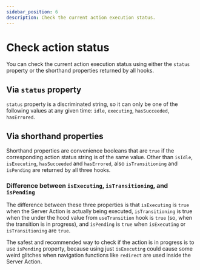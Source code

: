 ```yaml
---
sidebar_position: 6
description: Check the current action execution status.
---
```


# Check action status

You can check the current action execution status using either the `status` property or the shorthand properties returned by all hooks.

## Via `status` property

`status` property is a discriminated string, so it can only be one of the following values at any given time: `idle`, `executing`, `hasSucceeded`, `hasErrored`.


## Via shorthand properties

Shorthand properties are convenience booleans that are `true` if the corresponding action status string is of the same value. Other than `isIdle`, `isExecuting`, `hasSucceeded` and `hasErrored`, also `isTransitioning` and `isPending` are returned by all three hooks.

### Difference between `isExecuting`, `isTransitioning`, and `isPending`

The difference between these three properties is that `isExecuting` is `true` when the Server Action is actually being executed, `isTransitioning` is true when the under the hood value from `useTransition` hook is `true` (so, when the transition is in progress), and `isPending` is `true` when `isExecuting` or `isTransitioning` are `true`.

The safest and recommended way to check if the action is in progress is to use `isPending` property, because using just `isExecuting` could cause some weird glitches when navigation functions like `redirect` are used inside the Server Action.